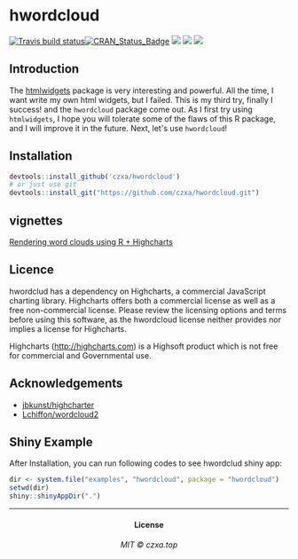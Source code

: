 # hwordcloud
<!-- badges: start -->
[![Travis build status](https://travis-ci.org/czxa/hwordcloud.svg?branch=master)](https://travis-ci.org/czxa/hwordcloud)[![CRAN\_Status\_Badge](http://www.r-pkg.org/badges/version/hwordcloud?color=green)](https://cran.r-project.org/package=hwordcloud) ![](http://cranlogs.r-pkg.org/badges/grand-total/hwordcloud?color=green) ![](http://cranlogs.r-pkg.org/badges/hwordcloud?color=green) ![](http://cranlogs.r-pkg.org/badges/last-week/hwordcloud?color=green)
<!-- badges: end -->

## Introduction

The [htmlwidgets](https://github.com/ramnathv/htmlwidgets) package is very interesting and powerful. All the time, I want write my own html widgets, but I failed. This is my third try, finally I success! and the `hwordcloud` package come out. As I first try using `htmlwidgets`, I hope you will tolerate some of the flaws of this R package, and I will improve it in the future. Next, let's use `hwordcloud`!

## Installation

```r
devtools::install_github('czxa/hwordcloud')
# or just use git
devtools::install_git("https://github.com/czxa/hwordcloud.git")
```

## vignettes

[Rendering word clouds using R + Highcharts](https://czxb.github.io/br/hwordcloud.html)

## Licence

hwordclud has a dependency on Highcharts, a commercial JavaScript charting library. Highcharts offers both a commercial license as well as a free non-commercial license. Please review the licensing options and terms before using this software, as the hwordcloud license neither provides nor implies a license for Highcharts.

Highcharts (http://highcharts.com) is a Highsoft product which is not free for commercial and Governmental use.

## Acknowledgements

+ [jbkunst/highcharter](https://github.com/jbkunst/highcharter)
+ [Lchiffon/wordcloud2](https://github.com/Lchiffon/wordcloud2)

## Shiny Example

After Installation, you can run following codes to see hwordclud shiny app:

```r
dir <- system.file("examples", "hwordcloud", package = "hwordcloud")
setwd(dir)
shiny::shinyAppDir(".")
```

------------

<h4 align="center">

License

</h4>

<h6 align="center">

MIT © czxa.top

</h6>
